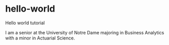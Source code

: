 # hello-world
Hello world tutorial

I am a senior at the University of Notre Dame majoring in Business Analytics with a minor in Actuarial Science. 
